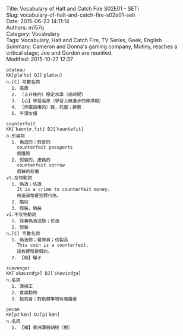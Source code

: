 Title: Vocabulary of Halt and Catch Fire S02E01 - SETI  
Slug: vocabulary-of-halt-and-catch-fire-s02e01-seti  
Date: 2015-06-23 14:11:14  
Authors: m157q  
Category: Vocabulary  
Tags: Vocabulary, Halt and Catch Fire, TV Series, Geek, English  
Summary: Cameron and Donna's gaming company, Mutiny, reaches a critical stage; Joe and Gordon are reunited.  
Modified: 2015-10-27 12:37  
  
  
```  
plateau  
KK[plæˋto] DJ[ˋplætəu]  
n.[C] 可數名詞  
  1. 高原  
  2. （上升後的）穩定水準（或時期）  
  3. 【心】學習高原（學習上無進步的停滯期）  
  4. （作擺設用的）碟，托盤；飾匾  
  5. 平頂女帽  
```  
  
```  
counterfeit  
KK[ˋkaʊntɚ͵fɪt] DJ[ˋkauntəfit]  
a.形容詞  
  1. 偽造的；假冒的  
    counterfeit passports  
    假護照  
  2. 假裝的，虛偽的  
    counterfeit sorrow  
    假裝的悲傷  
vt.及物動詞  
  1. 偽造；仿造  
    It is a crime to counterfeit money.  
    偽造貨幣是犯罪行為。  
  2. 酷似  
  3. 假裝，偽裝  
vi.不及物動詞  
  1. 從事偽造活動；仿造  
  2. 假裝  
n.[C] 可數名詞  
  1. 偽造物；冒牌貨；仿製品  
    This coin is a counterfeit.  
    這枚硬幣是假的。  
  2. 【廢】騙子  
```  
```  
scavenger  
KK[ˋskævɪndʒɚ] DJ[ˋskævindʒə]  
n.名詞  
  1. 清掃工  
  2. 食腐動物  
  3. 拾荒者；對骯髒事物有嗜趣者  
```  
```  
pecan  
KK[pɪˋkæn] DJ[piˋkæn]  
n.名詞  
  1. 【植】美洲薄殼胡桃（樹）  
```  
